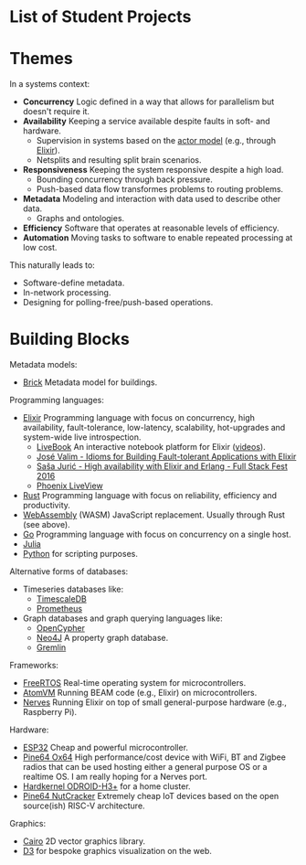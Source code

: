 # List of Student Projects

# Themes

In a systems context:
- **Concurrency** Logic defined in a way that allows for parallelism but doesn't require it.
- **Availability** Keeping a service available despite faults in soft- and hardware.
  - Supervision in systems based on the [actor model](https://en.wikipedia.org/wiki/Actor_model) (e.g., through [Elixir](https://elixir-lang.org)).
  - Netsplits and resulting split brain scenarios.
- **Responsiveness** Keeping the system responsive despite a high load.
  - Bounding concurrency through back pressure.
  - Push-based data flow transformes problems to routing problems.
- **Metadata** Modeling and interaction with data used to describe other data.
  - Graphs and ontologies.
- **Efficiency** Software that operates at reasonable levels of efficiency.
- **Automation** Moving tasks to software to enable repeated processing at low cost.

This naturally leads to:
- Software-define metadata.
- In-network processing.
- Designing for polling-free/push-based operations.

# Building Blocks

Metadata models:
- [Brick](https://brickschema.org) Metadata model for buildings.

Programming languages:
- [Elixir](https://elixir-lang.org) Programming language with focus on concurrency, high availability, fault-tolerance, low-latency, scalability, hot-upgrades and system-wide live introspection.
  - [LiveBook](https://livebook.dev) An interactive notebook platform for Elixir ([videos](https://www.youtube.com/@livebookdev)).
  - [José Valim - Idioms for Building Fault-tolerant Applications with Elixir](https://www.youtube.com/watch?v=mkGq1WoEvI4)
  - [Saša Jurić - High availability with Elixir and Erlang - Full Stack Fest 2016](https://www.youtube.com/watch?v=Ba3aCm3A0o8)
  - [Phoenix LiveView](https://www.youtube.com/watch?v=k4mSbCoBTPI)
- [Rust](https://www.rust-lang.org) Programming language with focus on reliability, efficiency and productivity.
- [WebAssembly](https://webassembly.org) (WASM) JavaScript replacement. Usually through Rust (see above).
- [Go](https://golang.org) Programming language with focus on concurrency on a single host.
- [Julia](https://julialang.org)
- [Python](https://www.python.org) for scripting purposes.

Alternative forms of databases:
- Timeseries databases like:
  - [TimescaleDB](https://www.timescale.com)
  - [Prometheus](https://en.wikipedia.org/wiki/Prometheus_(software))
- Graph databases and graph querying languages like:
  - [OpenCypher](https://opencypher.org)
  - [Neo4J](https://neo4j.com) A property graph database.
  - [Gremlin](https://en.wikipedia.org/wiki/Gremlin_(query_language))

Frameworks:
- [FreeRTOS](https://www.freertos.org) Real-time operating system for microcontrollers.
- [AtomVM](https://www.atomvm.net) Running BEAM code (e.g., Elixir) on microcontrollers.
- [Nerves](https://nerves-project.org) Running Elixir on top of small general-purpose hardware (e.g., Raspberry Pi).

Hardware:
- [ESP32](http://esp32.net) Cheap and powerful microcontroller.
- [Pine64 Ox64](https://wiki.pine64.org/wiki/Ox64) High performance/cost device with WiFi, BT and Zigbee radios that can be used hosting either a general purpose OS or a realtime OS. I am really hoping for a Nerves port.
- [Hardkernel ODROID-H3+](ODROID-H3+) for a home cluster.
- [Pine64 NutCracker](https://wiki.pine64.org/wiki/Nutcracker) Extremely cheap IoT devices based on the open source(ish) RISC-V architecture.

Graphics:
- [Cairo](https://www.cairographics.org) 2D vector graphics library.
- [D3](https://d3js.org) for bespoke graphics visualization on the web.

